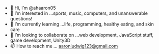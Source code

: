 - 👋 Hi, I’m @ahaaron05
- 👀 I’m interested in ...sports, music, computers, and unanswerable questions!
- 🌱 I’m currently learning ...life, programming, healthy eating, and skin care
- 💞️ I’m looking to collaborate on ...web development, JavaScript stuff, game development, Unity3D
- 📫 How to reach me ... aaronludwig123@gmail.com

<!---
ahaaron05/ahaaron05 is a ✨ special ✨ repository because its `README.md` (this file) appears on your GitHub profile.
You can click the Preview link to take a look at your changes.
--->
